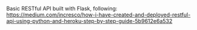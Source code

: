 Basic RESTful API built with Flask, following: https://medium.com/incresco/how-i-have-created-and-deployed-restful-api-using-python-and-heroku-step-by-step-guide-5b9612e6a532